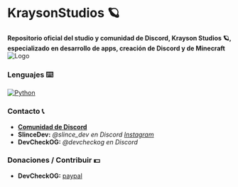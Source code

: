 # KraysonStudios 🪐

**Repositorio oficial del studio y comunidad de Discord, Krayson Studios 🪐, especializado en desarrollo de apps, creación de Discord y de Minecraft**
<img alt="Logo" src="https://cdn.discordapp.com/icons/1175544288663310336/0cb03833a715df00d173fc491ced1a92.png?size=1024">





### Lenguajes ⌨️

<a href="https://github.com/DevCheckOG"><img alt="Python" src="https://img.shields.io/badge/Python-14354C?style=for-the-badge&logo=python&logoColor=white"></a>

### Contacto 📞
- **[Comunidad de Discord](https://discord.com/invite/DWfuQRsxwb)**
- **SlinceDev:** *@slince_dev en Discord* *[Instagram](https://discord.com/invite/DWfuQRsxwb)*
- **DevCheckOG:** *@devcheckog en Discord*

### Donaciones / Contribuir 💵

- **DevCheckOG:** [paypal](https://www.paypal.com/paypalme/DevCheck)

